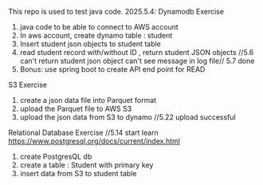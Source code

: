 This repo is used to test java code.
2025.5.4:
Dynamodb Exercise
1. java code to be able to connect to AWS account 
2. In aws account, create dynamo table : student
3. Insert student json objects to student table
4. read student record with/without ID , return student JSON objects  //5.6 can't return student json object can't see message in log file// 5.7 done
5. Bonus: use spring boot to create API end point for READ 


S3 Exercise
1. create a json data file into Parquet format 
2. upload the Parquet file to AWS S3
3. upload the json data from S3 to dynamo  //5.22 upload successful

Relational Database Exercise //5.14 start learn https://www.postgresql.org/docs/current/index.html 
1. create PostgresQL  db
2. create a table : Student with primary key 
3. insert data from S3 to student table 
